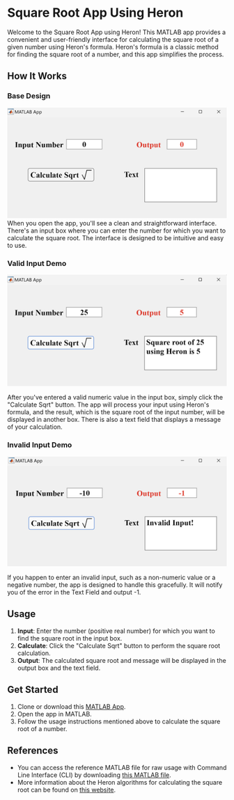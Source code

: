 # Square Root App Using Heron

Welcome to the Square Root App using Heron! This MATLAB app provides a convenient and user-friendly interface for calculating the square root of a given number using Heron's formula. Heron's formula is a classic method for finding the square root of a number, and this app simplifies the process.

## How It Works

### Base Design
<img src="demo/sqrt_base.png" width="800"/>
When you open the app, you'll see a clean and straightforward interface. There's an input box where you can enter the number for which
you want to calculate the square root. The interface is designed to be intuitive and easy to use.

### Valid Input Demo
<img src="demo/sqrt_demo_1.png" width="800"/>
   
After you've entered a valid numeric value in the input box, simply click the "Calculate Sqrt" button. The app will process your input using Heron's formula, and the result, 
which is the square root of the input number, will be displayed in another box. There is also a text field that displays a message of your calculation.

### Invalid Input Demo
<img src="demo/sqrt_demo_2.png" width="800"/>
   
If you happen to enter an invalid input, such as a non-numeric value or a negative number, the app is designed to handle this gracefully. 
It will notify you of the error in the Text Field and output -1.

## Usage

1. **Input**: Enter the number (positive real number) for which you want to find the square root in the input box.
2. **Calculate**: Click the "Calculate Sqrt" button to perform the square root calculation.
3. **Output**: The calculated square root and message will be displayed in the output box and the text field.

## Get Started

1. Clone or download this [MATLAB App](sqrt_app.mlapp).
2. Open the app in MATLAB.
3. Follow the usage instructions mentioned above to calculate the square root of a number.

## References
- You can access the reference MATLAB file for raw usage with Command Line Interface (CLI) by downloading [this MATLAB file](sqrtHeron_code.m).
- More information about the Heron algorithms for calculating the square root can be found on [this website](https://gregorygundersen.com/blog/2023/02/01/estimating-square-roots/#:~:text=Imagine%20we%20want%20to%20compute,either%20over%2D%20or%20underestimates%20n%20.).



